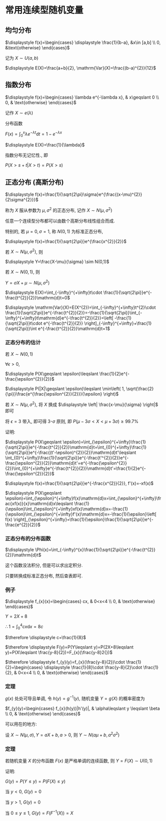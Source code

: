 # 常用连续型随机变量

## 均匀分布

$\displaystyle f(x)=\begin{cases} \displaystyle \frac{1}{b-a}, &x\in [a,b] \\ 0, &\text{otherwise} \end{cases}$

记为 $X \sim U(a,b)$

$\displaystyle E(X)=\frac{a+b}{2}, \mathrm{Var}(X)=\frac{(b-a)^{2}}{12}$

<!-- ---

$\displaystyle \max(X, 1-X)=\begin{cases} 1-X, &X<0.5 \\ X, &X\geqslant 0.5 \end{cases}$

$\displaystyle E(X)=\int_{0}^{\frac{1}{2}}\lambda^{1-x}\mathrm{d}x+\int_{\frac{1}{2}}^{1}\lambda^{x}\mathrm{d}x=\begin{cases} \frac{- 2\sqrt{\lambda} + 2\lambda}{\log{\left(\lambda \right)}} & \text{for}\: \lambda > 0 \wedge \lambda \neq 1 \\ 1 & \text{otherwise} \end{cases}$ -->

## 指数分布

$\displaystyle f(x)=\begin{cases} \lambda e^{-\lambda x}, & x\geqslant 0 \\ 0, & \text{otherwise} \end{cases}$

记作 $\displaystyle X\sim e(\lambda)$

分布函数

$\displaystyle F(x)=\int_{0}^{x}\lambda e^{-\lambda t}\mathrm{d}t=1-e^{-\lambda x}$

$\displaystyle E(X)=\frac{1}{\lambda}$

指数分布无记忆性., 即

$\displaystyle P(X>s+t|X>t)=P(X>s)$


## 正态分布 (高斯分布)

$\displaystyle f(x)=\frac{1}{\sqrt{2\pi}\sigma}e^{\frac{(x-\mu)^{2}}{2\sigma^{2}}}$

称为 $X$ 服从参数为 $\mu, \sigma^{2}$ 的正态分布, 记作 $X\sim N(\mu, \sigma^{2})$

任意一个连续型分布都可以由数个高斯分布线性组合而成.

特别的, 若 $\mu=0, \sigma=1$, 称 $N(0,1)$ 为标准正态分布,

$\displaystyle f(x)=\frac{1}{\sqrt{2\pi}}e^{\frac{x^{2}}{2}}$

若 $X \sim N(\mu, \sigma^{2})$, 则

$\displaystyle Y=\frac{X-\mu}{\sigma} \sim N(0,1)$

若 $X \sim N(0,1)$, 则

$\displaystyle Y=\sigma X+\mu \sim N(\mu, \sigma^{2})$

$\displaystyle E(X)=\int_{-\infty}^{+\infty}t\cdot \frac{1}{\sqrt{2\pi}}e^{-\frac{t^{2}}{2}}\mathrm{d}t=0$

$\displaystyle \mathrm{Var}(X)=E(X^{2})=\int_{-\infty}^{+\infty}t^{2}\cdot \frac{1}{\sqrt{2\pi}}e^{-\frac{t^{2}}{2}}=-\frac{1}{\sqrt{2\pi}}\int_{-\infty}^{+\infty}t\mathrm{d}e^{-\frac{t^{2}}{2}}=\left[ -\frac{1}{\sqrt{2\pi}}t\cdot e^{-\frac{t^{2}}{2}} \right]_{-\infty}^{+\infty}+\frac{1}{\sqrt{2\pi}}\int e^{-\frac{t^{2}}{2}}\mathrm{d}t=1$

### 正态分布的估计

若 $X\sim N(0,1)$

$\displaystyle \forall \epsilon>0$,

$\displaystyle P(X\geqslant \epsilon)\leqslant \frac{1}{2}e^{-\frac{\epsilon^{2}}{2}}$

$\displaystyle P(|X|\geqslant \epsilon)\leqslant \min\left( 1, \sqrt{\frac{2}{\pi}}\frac{e^{\frac{\epsilon^{2}}{2}}}{\epsilon} \right)$

若 $X\sim N(\mu, \sigma^{2})$, 将 $X$ 换成 $\displaystyle \left| \frac{x-\mu}{\sigma} \right|$ 即可

将 $\epsilon=3$ 带入, 即可得 3-$\sigma$ 原则, 即 $P(\mu-3\sigma<X<\mu+3\sigma)\geqslant 99.7\%$

证明:

$\displaystyle P(X\geqslant \epsilon)=\int_{\epsilon}^{+\infty}\frac{1}{\sqrt{2\pi}}e^{-\frac{t^{2}}{2}}\mathrm{d}t=\int_{0}^{+\infty}\frac{1}{\sqrt{2\pi}}e^{-\frac{(t'-\epsilon)^{2}}{2}}\mathrm{d}t'\leqslant \int_{0}^{+\infty}\frac{1}{\sqrt{2\pi}}e^{-\frac{t'^{2}}{2}}e^{-\frac{\epsilon^{2}}{2}}\mathrm{d}t'=e^{-\frac{\epsilon^{2}}{2}}\int_{0}^{+\infty}e^{-\frac{t^{2}}{2}}\mathrm{d}t'=\frac{1}{2}e^{-\frac{\epsilon^{2}}{2}}$

$\displaystyle f(x)=\frac{1}{\sqrt{2\pi}}e^{-\frac{x^{2}}{2}}, f'(x)=-xf(x)$

$\displaystyle P(X\geqslant \epsilon)=\int_{\epsilon}^{+\infty}f(x)\mathrm{d}x=\int_{\epsilon}^{+\infty}\frac{xf(x)}{x}\mathrm{d}x\leqslant \frac{1}{\epsilon}\int_{\epsilon}^{+\infty}xf(x)\mathrm{d}x=-\frac{1}{\epsilon}\int_{\epsilon}^{+\infty}f'(x)\mathrm{d}x=-\frac{1}{\epsilon}\left[ f(x) \right]_{\epsilon}^{+\infty}=\frac{1}{\epsilon}\frac{1}{\sqrt{2\pi}}e^{-\frac{e^{2}}{2}}$

### 正态分布的分布函数

$\displaystyle \Phi(x)=\int_{-\infty}^{x}\frac{1}{\sqrt{2\pi}}e^{-\frac{t^{2}}{2}}\mathrm{d}t$

这个函数没法积分, 但是可以求出定积分.

只要转换成标准正态分布, 然后查表即可.

### 例子

$\displaystyle f_{x}(x)=\begin{cases} cx, & 0<x<4 \\ 0, & \text{otherwise} \end{cases}$

$\displaystyle Y=2X+8$

$\therefore \displaystyle 1=\int_{0}^{4}cx\mathrm{d}x=8c$

$\therefore \displaystyle c=\frac{1}{8}$

$\therefore \displaystyle F(y)=P(Y\leqslant y)=P(2X+8\leqslant y)=P(X\leqslant \frac{y-8}{2})=F_{x}(\frac{y-8}2{})$

$\therefore \displaystyle f_{y}(y)=f_{x}(\frac{y-8}{2})\cdot \frac{1}{2}=\begin{cases} \displaystyle \frac{1}{8}\cdot \frac{y-8}{2}\cdot \frac{1}{2}, & 0<x<4 \\ 0, & \text{otherwise} \end{cases}$

### 定理

$g(x)$ 处处可导且单调, 令 $h(y)=g^{-1}(y)$, 随机变量 $Y=g(X)$ 的概率密度为

$f_{y}(y)=\begin{cases} f_{x}(h(y))|h'(y)|, & \alpha\leqslant y \leqslant \beta \\ 0, & \text{otherwise} \end{cases}$

可以用在的地方:

设 $X\sim N(\mu, \sigma), Y=aX+b, a>0$, 则 $Y\sim N(a\mu+b, a^{2}\sigma^{2})$

### 定理

若随机变量 $X$ 的分布函数 $F(x)$ 是严格单调的连续函数, 则 $Y=F(X)\sim U(0,1)$

证明:

$G(y)=P(Y\leqslant y)=P(F(X)\leqslant y)$

当 $y<0$, $G(y)=0$

当 $y>1$, $G(y)=0$

当 $0\leqslant y\leqslant 1$, $G(y)=F(F^{-1}(X))=X$
